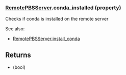 ### [RemotePBSServer](RemotePBSServer.md).conda_installed (property)




Checks if conda is installed on the remote server

See also:

* [RemotePBSServer.install_conda](RemotePBSServer.install_conda.md)

Returns
-----------
* (bool)

